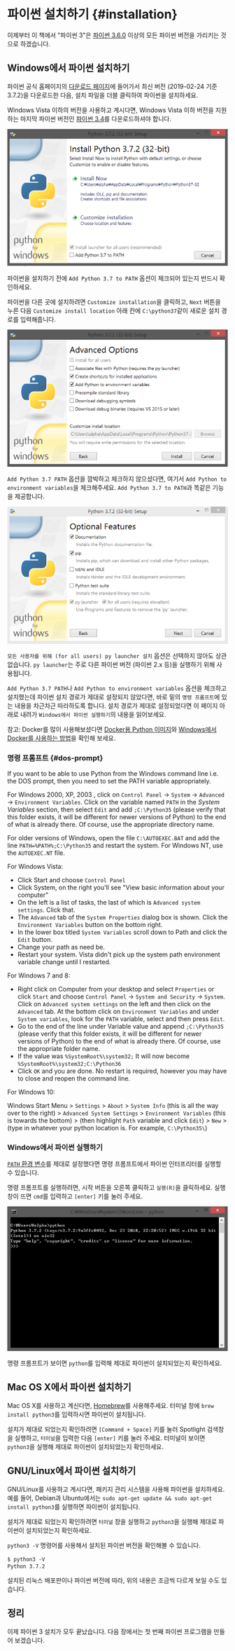 # 파이썬 설치하기 {#installation}

이제부터 이 책에서 "파이썬 3"은 [파이썬 3.6.0](https://www.python.org/downloads/) 이상의 모든 파이썬 버전을 가리키는 것으로 하겠습니다.

## Windows에서 파이썬 설치하기

파이썬 공식 홈페이지의 [다운로드 페이지](https://www.python.org/downloads/)에 들어가서 최신 버전 (2019-02-24 기준 3.7.2)을 다운로드한 다음, 설치 파일을 더블 클릭하여 파이썬을 설치하세요.

Windows Vista 이하의 버전을 사용하고 계시다면, Windows Vista 이하 버전을 지원하는 마지막 파이썬 버전인 [파이썬 3.4](https://www.python.org/downloads/windows/)를 다운로드하셔야 합니다.

![파이썬 3.7.2: `Add Python 3.7 to PATH`](./img/python372_installation_01.png)

파이썬을 설치하기 전에 `Add Python 3.7 to PATH` 옵션이 체크되어 있는지 반드시 확인하세요.

파이썬을 다른 곳에 설치하려면 `Customize installation`을 클릭하고, `Next` 버튼을 누른 다음 `Customize install location` 아래 칸에 `C:\python37`같이 새로운 설치 경로를 입력해줍니다.

![파이썬 3.7.2: `Add Python to environment variables`](./img/python372_installation_02.png)

`Add Python 3.7 PATH` 옵션을 깜박하고 체크하지 않으셨다면, 여기서 `Add Python to environment variables`을 체크해주세요. `Add Python 3.7 to PATH`과 똑같은 기능을 제공합니다.

![파이썬 3.7.2: for all users (requires elevation)](./img/python372_installation_03.png)

`모든 사용자를 위해 (for all users) py launcher 설치` 옵션은 선택하지 않아도 상관없습니다. `py launcher`는 주로 다른 파이썬 버전 (파이썬 2.x 등)을 실행하기 위해 사용됩니다.

`Add Python 3.7 PATH`나 `Add Python to environment variables` 옵션을 체크하고 설치했는데 파이썬 설치 경로가 제대로 설정되지 않았다면, 바로 밑의 `명령 프롬프트`에 있는 내용을 차근차근 따라하도록 합니다. 설치 경로가 제대로 설정되었다면 이 페이지 아래로 내려가 `Windows에서 파이썬 실행하기`의 내용을 읽어보세요.

참고: Docker를 많이 사용해보셨다면 [Docker용 Python 이미지](https://hub.docker.com/_/python/)와 [Windows에서 Docker를 사용하는 방법](https://docs.docker.com/windows/)을 확인해 보세요.

### 명령 프롬프트 {#dos-prompt}

If you want to be able to use Python from the Windows command line i.e. the DOS prompt, then you need to set the PATH variable appropriately.

For Windows 2000, XP, 2003 , click on `Control Panel` -> `System` -> `Advanced` -> `Environment Variables`. Click on the variable named `PATH` in the _System Variables_ section, then select `Edit` and add `;C:\Python35` (please verify that this folder exists, it will be different for newer versions of Python) to the end of what is already there. Of course, use the appropriate directory name.

<!-- The directory should match pythonVersion variable in book.json -->
For older versions of Windows, open the file `C:\AUTOEXEC.BAT` and add the line `PATH=%PATH%;C:\Python35` and restart the system. For Windows NT, use the `AUTOEXEC.NT` file.

For Windows Vista:

- Click Start and choose `Control Panel`
- Click System, on the right you'll see "View basic information about your computer"
- On the left is a list of tasks, the last of which is `Advanced system settings`. Click that.
- The `Advanced` tab of the `System Properties` dialog box is shown. Click the `Environment Variables` button on the bottom right.
- In the lower box titled `System Variables` scroll down to Path and click the `Edit` button.
- Change your path as need be.
- Restart your system. Vista didn't pick up the system path environment variable change until I restarted.

For Windows 7 and 8:

- Right click on Computer from your desktop and select `Properties` or click `Start` and choose `Control Panel` -> `System and Security` -> `System`. Click on `Advanced system settings` on the left and then click on the `Advanced` tab. At the bottom click on `Environment Variables` and under `System variables`, look for the `PATH` variable, select and then press `Edit`.
- Go to the end of the line under Variable value and append `;C:\Python35` (please verify that this folder exists, it will be different for newer versions of Python) to the end of what is already there. Of course, use the appropriate folder name.
- If the value was `%SystemRoot%\system32;` It will now become `%SystemRoot%\system32;C:\Python36` <!-- The directory should match pythonVersion variable in book.json -->
- Click `OK` and you are done. No restart is required, however you may have to close and reopen the command line.

For Windows 10:

Windows Start Menu > `Settings` > `About` > `System Info` (this is all the way over to the right) > `Advanced System Settings` > `Environment Variables` (this is towards the bottom) > (then highlight `Path` variable and click `Edit`) > `New` > (type in whatever your python location is.  For example, `C:\Python35\`)


### Windows에서 파이썬 실행하기

[`PATH` 환경 변수](#dos-prompt)를 제대로 설정했다면 명령 프롬프트에서 파이썬 인터프리터를 실행할 수 있습니다.

명령 프롬프트를 실행하려면, 시작 버튼을 오른쪽 클릭하고 `실행(R)`을 클릭하세요. 실행 창이 뜨면 `cmd`를 입력하고 `[enter]` 키를 눌러 주세요.

![파이썬 3.7.2 설치하기 04](./img/python372_installation_04.png)

명령 프롬프트가 보이면 `python`를 입력해 제대로 파이썬이 설치되었는지 확인하세요.

## Mac OS X에서 파이썬 설치하기

Mac OS X를 사용하고 계신다면, [Homebrew](http://brew.sh)를 사용해주세요. 터미널 창에 `brew install python3`를 입력하시면 파이썬이 설치됩니다.

설치가 제대로 되었는지 확인하려면 `[Command + Space]` 키를 눌러 Spotlight 검색창을 실행하고, `터미널`을 입력한 다음 `[enter]` 키를 눌러 주세요. 터미널이 보이면 `python3`을 실행해 제대로 파이썬이 설치되었는지 확인하세요.

## GNU/Linux에서 파이썬 설치하기

GNU/Linux를 사용하고 계시다면, 패키지 관리 시스템을 사용해 파이썬을 설치하세요. 예를 들어, Debian과 Ubuntu에서는 `sudo apt-get update && sudo apt-get install python3`를 실행하면 파이썬이 설치됩니다.

설치가 제대로 되었는지 확인하려면 `터미널` 창을 실행하고 `python3`을 실행해 제대로 파이썬이 설치되었는지 확인하세요.

`python3 -V` 명령어를 사용해서 설치된 파이썬 버전을 확인해볼 수 있습니다.

<!-- The output should match pythonVersion variable in book.json -->
```
$ python3 -V
Python 3.7.2
```

설치된 리눅스 배포판이나 파이썬 버전에 따라, 위의 내용은 조금씩 다르게 보일 수도 있습니다.

## 정리

이제 파이썬 3 설치가 모두 끝났습니다. 다음 장에서는 첫 번째 파이썬 프로그램을 만들어 보겠습니다.
